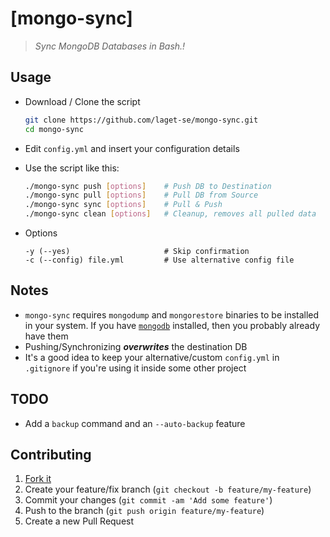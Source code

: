 [mongo-sync]
=================================================================================

> _Sync MongoDB Databases in Bash.!_


## Usage

- Download / Clone the script

    ```bash
    git clone https://github.com/laget-se/mongo-sync.git
    cd mongo-sync
    ```

- Edit `config.yml` and insert your configuration details

- Use the script like this:
	```bash
	./mongo-sync push [options]    # Push DB to Destination
	./mongo-sync pull [options]    # Pull DB from Source
	./mongo-sync sync [options]    # Pull & Push
	./mongo-sync clean [options]   # Cleanup, removes all pulled data
	```
- Options
	```
	-y (--yes)                     # Skip confirmation
	-c (--config) file.yml         # Use alternative config file
	```

## Notes

 - `mongo-sync` requires `mongodump` and `mongorestore` binaries to be installed in your system. If you have [`mongodb`](http://docs.mongodb.org/manual/tutorial/#getting-started) installed, then you probably already have them
 - Pushing/Synchronizing ***overwrites*** the destination DB
 - It's a good idea to keep your alternative/custom `config.yml` in `.gitignore` if you're using it inside some other project


## TODO

 - Add a `backup` command and an `--auto-backup` feature


## Contributing

1. [Fork it](https://github.com/laget-se/mongo-sync/fork)
2. Create your feature/fix branch (`git checkout -b feature/my-feature`)
3. Commit your changes (`git commit -am 'Add some feature'`)
4. Push to the branch (`git push origin feature/my-feature`)
5. Create a new Pull Request
